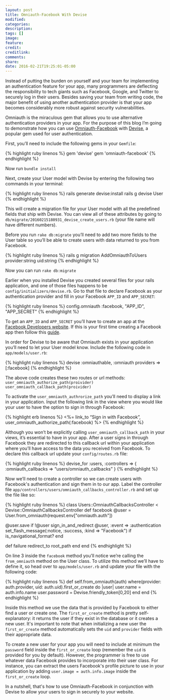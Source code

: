 ```yaml
---
layout: post
title: Omniauth-Facebook With Devise
modified:
categories:
description:
tags: []
image:
feature:
credit:
creditlink:
comments:
share:
date: 2016-02-21T19:25:01-05:00
---
```

Instead of putting the burden on yourself and your team for implementing an authentication feature for your app, many programmers are deflecting the responsibility to tech giants such as Facebook, Google, and Twitter to securely log in their users. Besides saving your team from writing code, the major benefit of using another authentication provider is that your app becomes considerably more robust against security vulnerabilities.

Omniauth is the miraculous gem that allows you to use alternative authentication providers in your app. For the purpose of this blog I’m going to demonstrate how you can use [Omniauth-Facebook](https://github.com/mkdynamic/omniauth-facebook) with [Devise](https://github.com/plataformatec/devise), a popular gem used for user authentication.

First, you’ll need to include the following gems in your `Gemfile`:

{% highlight ruby linenos %}
gem 'devise'
gem 'omniauth-facebook'
{% endhighlight %}

Now run `bundle install`

Next, create your User model with Devise by entering the following two commands in your terminal:

{% highlight ruby linenos %}
rails generate devise:install
rails g devise User
{% endhighlight %}

This will create a migration file for your User model with all the predefined fields that ship with Devise. You can view all of these attributes by going to `db/migrate/20160215180931_devise_create_users.rb` (your file name will have different numbers).

Before you run `rake db:migrate` you’ll need to add two more fields to the User table so you’ll be able to create users with data returned to you from Facebook.

{% highlight ruby linenos %}
rails g migration AddOmniauthToUsers provider:string uid:string
{% endhighlight %}

Now you can run `rake db:migrate`

Earlier when you installed Devise you created several files for your rails application, and one of those files happens to be `config/initializers/devise.rb`. Go to that file to declare Facebook as your authentication provider and fill in your Facebook `APP_ID` and `APP_SECRET`:

{% highlight ruby linenos %}
config.omniauth :facebook, "APP_ID", "APP_SECRET"
{% endhighlight %}

To get an `APP_ID` and `APP_SECRET` you’ll have to create an app at the [Facebook Developers website](https://developers.facebook.com/). If this is your first time creating a Facebook app then follow this [guide](https://developers.facebook.com/docs/apps/register).

In order for Devise to be aware that Omniauth exists in your application you’ll need to let your User model know. Include the following code in `app/models/user.rb`:

{% highlight ruby linenos %}
devise :omniauthable, :omniauth providers => [:facebook]
{% endhighlight %}

The above code creates these two routes or url methods:
`user_omniauth_authorize_path(proivider)`
`user_omniauth_callback_path(proivider)`

To activate the `user_omniauth_authrorize_path` you’ll need to display a link in your application. Input the following link in the view where you would like your user to have the option to sign in through Facebook:

{% highlight erb linenos %}
  <%= link_to “Sign in with Facebook”, user_omniauth_authorize_path(:facebook) %>
{% endhighlight %}

Although you won’t be explicitly calling `user_omniauth_callback_path` in your views, it’s essential to have in your app. After a user signs in through Facebook they are redirected to this callback url within your application where you’ll have access to the data you received from Facebook. To declare this callback url update your `config/routes.rb` file:

{% highlight ruby linenos %}
devise_for :users, :controllers => { :omniauth_callbacks => “users/omniauth_callbacks” }
{% endhighlight %}

Now we’ll need to create a controller so we can create users with Facebook's authentication and sign them in to our app. Label the controller file `app/controllers/users/omniauth_callbacks_controller.rb` and set up the file like so:

{% highlight ruby linenos %}
class Users::OmniauthCallbacksController < Devise::OmniauthCallbacksController
def facebook
@user = User.from_omniauth(request.env["omniauth.auth"])

@user.save if !@user
sign_in_and_redirect @user, :event => :authentication
set_flash_message(:notice, :success, :kind => "Facebook") if is_navigational_format?
end

def failure
redirect_to root_path
end
end
{% endhighlight %}

On line 3 inside the `facebook` method you’ll notice we’re calling the `from_omniauth` method on the User class. To utilize this method we’ll have to define it, so head over to `app/models/user.rb` and update your file with the following code:

{% highlight ruby linenos %}
def self.from_omniauth(auth)
where(provider: auth.provider, uid: auth.uid).first_or_create do |user|
user.name = auth.info.name
user.password = Devise.friendly_token[0,20]
end
end
{% endhighlight %}

Inside this method we use the data that is provided by Facebook to either find a user or create one. The `first_or_create` method is pretty self-explanatory: it returns the user if they exist in the database or it creates a new user. It's important to note that when initializing a new user the `first_or_create` method automatically sets the `uid` and `provider` fields with their appropriate data.

To create a new user for your app you will need to include at minimum the `password` field inside the `first_or_create` loop (remember the `uid` is provided for you by default). However, the programmer is free to use whatever data Facebook provides to incorporate into their user class. For instance, you can extract the users Facebook's profile picture to use in your application by adding `user.image = auth.info.image` inside the `first_or_create` loop.

In a nutshell, that's how to use Omniauth-Facebook in conjunction with Devise to allow your users to sign in securely to your website.
